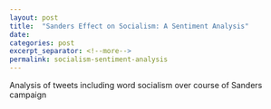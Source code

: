 ```yaml
---
layout: post
title:  "Sanders Effect on Socialism: A Sentiment Analysis"
date:   
categories: post
excerpt_separator: <!--more-->
permalink: socialism-sentiment-analysis
---
```


Analysis of tweets including word socialism over course of Sanders campaign
